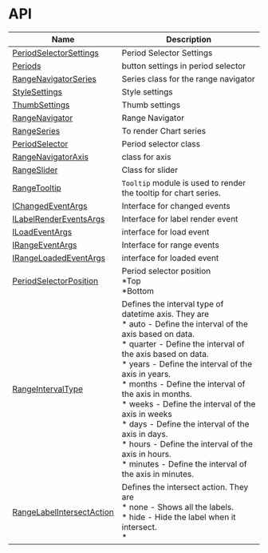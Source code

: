 # API


| Name | Description |
|------|-------------|
| [PeriodSelectorSettings](./api-periodSelectorSettings.html)| Period Selector Settings|
| [Periods](./api-periods.html)| button settings in period selector|
| [RangeNavigatorSeries](./api-rangeNavigatorSeries.html)| Series class for the range navigator|
| [StyleSettings](./api-styleSettings.html)| Style settings|
| [ThumbSettings](./api-thumbSettings.html)| Thumb settings|
| [RangeNavigator](./api-rangeNavigator.html)| Range Navigator|
| [RangeSeries](./api-rangeSeries.html)| To render Chart series|
| [PeriodSelector](./api-periodSelector.html)| Period selector class|
| [RangeNavigatorAxis](./api-rangeNavigatorAxis.html)| class for axis|
| [RangeSlider](./api-rangeSlider.html)| Class for slider|
| [RangeTooltip](./api-rangeTooltip.html)| `Tooltip` module is used to render the tooltip for chart series.|
| [IChangedEventArgs](./api-iChangedEventArgs.html)| Interface for changed events|
| [ILabelRenderEventsArgs](./api-iLabelRenderEventsArgs.html)| Interface for label render event|
| [ILoadEventArgs](./api-iLoadEventArgs.html)| interface for load event|
| [IRangeEventArgs](./api-iRangeEventArgs.html)| Interface for range events|
| [IRangeLoadedEventArgs](./api-iRangeLoadedEventArgs.html)| interface for loaded event|
| [PeriodSelectorPosition](./api-periodSelectorPosition.html)| Period selector position<br>*Top<br>*Bottom|
| [RangeIntervalType](./api-rangeIntervalType.html)| Defines the interval type of datetime axis. They are<br>* auto - Define the interval of the axis based on data.<br>* quarter - Define the interval of the axis based on data.<br>* years - Define the interval of the axis in years.<br>* months - Define the interval of the axis in months.<br>* weeks - Define the interval of the axis in weeks<br>* days - Define the interval of the axis in days.<br>* hours - Define the interval of the axis in hours.<br>* minutes - Define the interval of the axis in minutes.|
| [RangeLabelIntersectAction](./api-rangeLabelIntersectAction.html)| Defines the intersect action. They are<br>* none - Shows all the labels.<br>* hide - Hide the label when it intersect.<br>*|
